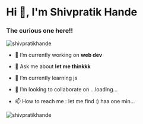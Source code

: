 <h1 align="left">Hi 👋, I'm Shivpratik Hande</h1>
<h3 align="left">The curious one here!!</h3>

<p align="left"> <img src="https://komarev.com/ghpvc/?username=shivpratikhande&label=Profile%20views&color=0e75b6&style=flat" alt="shivpratikhande" /> </p>


- 🔭 I’m currently working on **web dev**

- 💬 Ask me about **let me thinkkk**
  
- 🌱 I’m currently learning js

- 💞️ I’m looking to collaborate on ...loading...

- 📫 How to reach me : let me find :) haa one min...

<p><img align="center" src="https://github-readme-streak-stats.herokuapp.com/?user=shivpratikhande&" alt="shivpratikhande" /></p>
